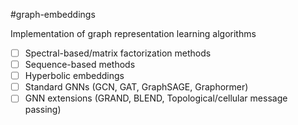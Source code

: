 #graph-embeddings

Implementation of graph representation learning algorithms

- [ ] Spectral-based/matrix factorization methods
- [ ] Sequence-based methods
- [ ] Hyperbolic embeddings
- [ ] Standard GNNs (GCN, GAT, GraphSAGE, Graphormer)
- [ ] GNN extensions (GRAND, BLEND, Topological/cellular message passing)
